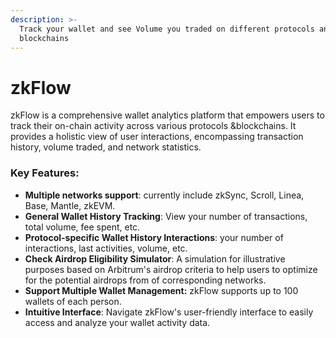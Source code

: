 ```yaml
---
description: >-
  Track your wallet and see Volume you traded on different protocols and
  blockchains
---
```


# zkFlow

zkFlow is a comprehensive wallet analytics platform that empowers users to track their on-chain activity across various protocols \&blockchains. It provides a holistic view of user interactions, encompassing transaction history, volume traded, and network statistics.&#x20;

### **Key Features:**

* **Multiple networks support**: currently include zkSync, Scroll, Linea, Base, Mantle, zkEVM.
* **General Wallet History Tracking**: View your number of transactions, total volume, fee spent, etc.
* **Protocol-specific Wallet History Interactions**: your number of interactions, last activities, volume, etc.
* **Check Airdrop Eligibility Simulator**: A simulation for illustrative purposes based on Arbitrum's airdrop criteria to help users to optimize for the potential airdrops from of corresponding networks.
* **Support Multiple Wallet Management:** zkFlow supports up to 100 wallets of each person.
* **Intuitive Interface**: Navigate zkFlow's user-friendly interface to easily access and analyze your wallet activity data.
